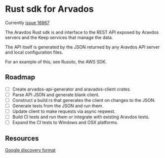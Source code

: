 # Rust sdk for Arvados

Currently [issue 16867](https://dev.arvados.org/issues/16867)

The Aravdos Rust sdk is and interface to the REST API exposed
by Aravdos servers and the Keep services that manage the data.

The API itself is generated by the JSON returned by any Aravdos API
server and local configuration files.

For an example of this, see Rusoto, the AWS SDK.

## Roadmap

- [ ] Create arvados-api-generator and aravados-client crates.
- [ ] Parse API JSON and generate blank client.
- [ ] Construct a build.rs that generates the client on changes to the JSON.
- [ ] Generate tests from the JSON and run them.
- [ ] Update client to make requests via async reqwest.
- [ ] Build CI tests and run them or integrate with existing Aravdos tests.
- [ ] Expand the CI tests to Windows and OSX platforms.

## Resources

[Google discovery format](https://developers.google.com/discovery)



